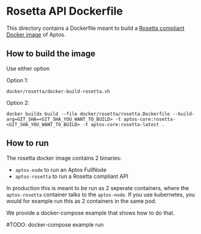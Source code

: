 Rosetta API Dockerfile
====

This directory contains a Dockerfile meant to build a [Rosetta compliant Docker image](https://www.rosetta-api.org/docs/node_deployment.html) of Aptos.

## How to build the image

Use either option

Option 1:
```
docker/rosetta/docker-build-rosetta.sh
```

Option 2:

```
docker buildx build --file docker/rosetta/rosetta.Dockerfile --build-arg=GIT_SHA=<GIT_SHA_YOU_WANT_TO_BUILD> -t aptos-core:rosetta-<GIT_SHA_YOU_WANT_TO_BUILD> -t aptos-core:rosetta-latest .
```

## How to run

The rosetta docker image contains 2 binaries:
- `aptos-node` to run an Aptos FullNode
- `aptos-rosetta` to run a Rosetta compliant API

In production this is meant to be run as 2 seperate containers, where the `aptos-rosetta` container talks to the `aptos-node`.
If you use kubernetes, you would for example run this as 2 containers in the same pod.

We provide a docker-compose example that shows how to do that.

#TODO: docker-compose example run